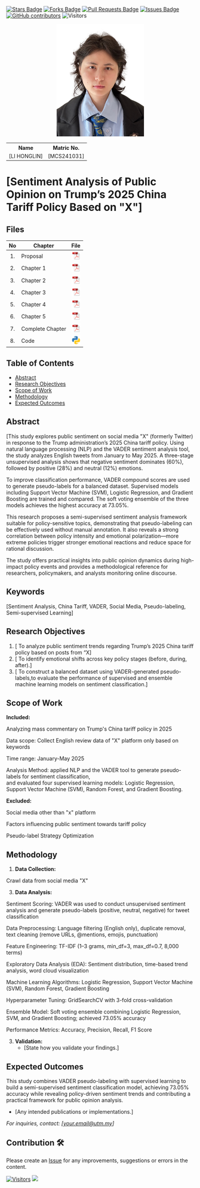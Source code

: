 <a href="https://github.com/drshahizan/research-design/stargazers"><img src="https://img.shields.io/github/stars/drshahizan/research-design" alt="Stars Badge"/></a>
<a href="https://github.com/drshahizan/research-design/network/members"><img src="https://img.shields.io/github/forks/drshahizan/research-design" alt="Forks Badge"/></a>
<a href="https://github.com/drshahizan/research-design/pulls"><img src="https://img.shields.io/github/issues-pr/drshahizan/research-design" alt="Pull Requests Badge"/></a>
<a href="https://github.com/drshahizan/research-design"><img src="https://img.shields.io/github/issues/drshahizan/research-design" alt="Issues Badge"/></a>
<a href="https://github.com/drshahizan/research-design/graphs/contributors"><img alt="GitHub contributors" src="https://img.shields.io/github/contributors/drshahizan/research-design?color=2b9348"></a>
![Visitors](https://api.visitorbadge.io/api/visitors?path=https%3A%2F%2Fgithub.com%2Fdrshahizan%2BDM&labelColor=%23d9e3f0&countColor=%23697689&style=flat)

<p align="center">
  <img height="300px" src="img/person_icon.png" alt="Profile Image">
</p>

<table align="center">
  <tr>
    <th>Name</th>
    <th>Matric No.</th>
  </tr>
  <tr>
    <td>[LI HONGLIN]</td>
    <td>[MCS241031]</td>
  </tr>
</table>

# [Sentiment Analysis of Public Opinion on Trump’s 2025 China Tariff Policy Based on "X"]

## Files

| No  | Chapter     |                                                 File |
| :-: | ---------- | :---------------------------------------------------------------------------------------------------: |
|  1.  | Proposal | <a href="proposal/proposal.pdf"><img src="img/pdf.svg" width="24px" height="24px"></a> |
|  2.  | Chapter 1 | <a href="c1/"><img src="img/pdf.svg" width="24px" height="24px"></a> |
|  3.  | Chapter 2 | <a href="c2/"><img src="img/pdf.svg" width="24px" height="24px"></a> |
|  4.  | Chapter 3 | <a href="c3/"><img src="img/pdf.svg" width="24px" height="24px"></a> |
|  5.  | Chapter 4 | <a href="c4/"><img src="img/pdf.svg" width="24px" height="24px"></a> |
|  6.  | Chapter 5 | <a href="c5/"><img src="img/pdf.svg" width="24px" height="24px"></a> |
|  7.  | Complete Chapter | <a href="Full Chapter/"><img src="img/pdf.svg" width="24px" height="24px"></a> |
|  8.  | Code | <a href="code"><img src="img/python_icon.png" width="24px" height="24px"></a> |


## Table of Contents
- [Abstract](#abstract)
- [Research Objectives](#research-objectives)
- [Scope of Work](#scope-of-work)
- [Methodology](#methodology)
- [Expected Outcomes](#expected-outcomes)

## Abstract

[This study explores public sentiment on social media "X" (formerly Twitter) in response to the Trump administration’s 2025 China tariff policy. Using natural language processing (NLP) and the VADER sentiment analysis tool, the study analyzes English tweets from January to May 2025. A three-stage unsupervised analysis shows that negative sentiment dominates (60%), followed by positive (28%) and neutral (12%) emotions.

To improve classification performance, VADER compound scores are used to generate pseudo-labels for a balanced dataset. Supervised models including Support Vector Machine (SVM), Logistic Regression, and Gradient Boosting are trained and compared. The soft voting ensemble of the three models achieves the highest accuracy at 73.05%.

This research proposes a semi-supervised sentiment analysis framework suitable for policy-sensitive topics, demonstrating that pseudo-labeling can be effectively used without manual annotation. It also reveals a strong correlation between policy intensity and emotional polarization—more extreme policies trigger stronger emotional reactions and reduce space for rational discussion.

The study offers practical insights into public opinion dynamics during high-impact policy events and provides a methodological reference for researchers, policymakers, and analysts monitoring online discourse.

## Keywords

[Sentiment Analysis, China Tariff, VADER, Social Media, Pseudo-labeling, Semi-supervised Learning]

## Research Objectives

1. [ To analyze public sentiment trends regarding Trump’s 2025 China tariff policy based on posts from “X]
2. [ To identify emotional shifts across key policy stages (before, during, after).]
3. [ To construct a balanced dataset using VADER-generated pseudo-labels,to evaluate the performance of supervised and ensemble machine learning models on sentiment classification.]

## Scope of Work
**Included:**

Analyzing mass commentary on Trump's China tariff policy in 2025

Data scope: Collect English review data of "X" platform only based on keywords

Time range: January-May 2025

Analysis Method:  applied NLP and the VADER tool to generate pseudo-labels for sentiment classification,  
and evaluated four supervised learning models:  Logistic Regression, Support Vector Machine (SVM), Random Forest, and Gradient Boosting.


**Excluded:**

Social media other than "x" platform

Factors influencing public sentiment towards tariff policy

Pseudo-label Strategy Optimization

## Methodology

1. **Data Collection:**
   
Crawl data from social media "X"

3. **Data Analysis:**
   
Sentiment Scoring: VADER was used to conduct unsupervised sentiment analysis and generate pseudo-labels (positive, neutral, negative) for tweet classification

Data Preprocessing: Language filtering (English only), duplicate removal, text cleaning (remove URLs, @mentions, emojis, punctuation)

Feature Engineering: TF-IDF (1–3 grams, min_df=3, max_df=0.7, 8,000 terms)

Exploratory Data Analysis (EDA): Sentiment distribution, time-based trend analysis, word cloud visualization

Machine Learning Algorithms: Logistic Regression, Support Vector Machine (SVM), Random Forest, Gradient Boosting

Hyperparameter Tuning: GridSearchCV with 3-fold cross-validation

Ensemble Model: Soft voting ensemble combining Logistic Regression, SVM, and Gradient Boosting; achieved 73.05% accuracy

Performance Metrics: Accuracy, Precision, Recall, F1 Score


3. **Validation:**
   - [State how you validate your findings.]

## Expected Outcomes

This study combines VADER pseudo-labeling with supervised learning to build a semi-supervised sentiment classification model, achieving 73.05% accuracy while revealing policy-driven sentiment trends and contributing a practical framework for public opinion analysis.
- [Any intended publications or implementations.]

*For inquiries, contact: [your.email@utm.my]*

 




## Contribution 🛠️
Please create an [Issue](https://github.com/drshahizan/research-design/issues) for any improvements, suggestions or errors in the content.

[![Visitors](https://api.visitorbadge.io/api/visitors?path=https%3A%2F%2Fgithub.com%2Fdrshahizan&labelColor=%23697689&countColor=%23555555&style=plastic)](https://visitorbadge.io/status?path=https%3A%2F%2Fgithub.com%2Fdrshahizan)
![](https://hit.yhype.me/github/profile?user_id=81284918)

